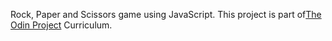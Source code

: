 Rock, Paper and Scissors game using JavaScript.
This project is part of<a href="https://www.theodinproject.com/" target="_blank">The Odin Project</a> Curriculum.